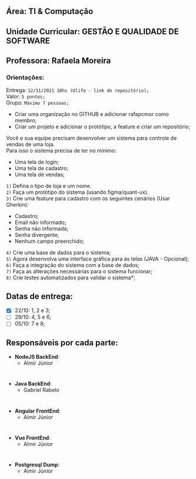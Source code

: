 <h2>Área: TI & Computação</h2>
<h2>Unidade Curricular: GESTÃO E QUALIDADE DE SOFTWARE</h2>
<h2>Professora: Rafaela Moreira</h2>

<h3>Orientações:</h3>

<p>
Entrega: <code>12/11/2021 18hs (Ulife - link do repositório);</code><br>
Valor: <code>5 pontos;</code><br>
Grupo: <code>Máximo 7 pessoas;</code><br>
<ul>
    <li>
        Criar uma organização no GITHUB e adicionar rafapcmor como membro;
    </li>
    <li>
        Criar um projeto e adicionar o protótipo, a feature e criar um repositório;
    </li>
</ul>
</p>

<p>
Você e sua equipe precisam desenvolver um sistema para controle de vendas de uma loja.<br>Para isso o sistema precisa de ter no mínimo:
        <ul>
        <li>
            Uma tela de login;
        </li>
        <li>
            Uma tela de cadastro;
        </li>
        <li>
            Uma tela de vendas;
        </li>
    </ul>
</p>
<p>
<code>1)</code> Defina o tipo de loja e um nome.<br>
<code>2)</code> Faça um protótipo do sistema (usando figma/quant-ux).<br>
<code>3)</code> Crie uma feature para cadastro com os seguintes cenários (Usar Gherkin):
<ul>
<li>
Cadastro;
</li>
<li>
Email não informado;
</li>
<li>
Senha não informada;
</li>
<li>
Senha divergente;
</li>
<li>
Nenhum campo preenchido;
</li>
</ul>
</p>

<p>
<code>4)</code> Crie uma base de dados para o sistema;<br>
<code>5)</code> Agora desenvolva uma interface gráfica para as telas (JAVA - Opcional);<br>
<code>6)</code> Faça a integração do sistema com a base de dados;<br>
<code>7)</code> Faça as alterações necessárias para o sistema funcionar;<br>
<code>8)</code> Crie testes automatizados para validar o sistema*;<br>
</p>

## Datas de entrega:
- [x] 22/10: 1, 2 e 3;
- [ ] 29/10: 4, 5 e 6;
- [ ] 05/10: 7 e 8;

## Responsáveis por cada parte:
- **NodeJS BackEnd**: 
  - Almir Júnior
#
- **Java BackEnd**:
  - Gabriel Rabelo
#
- **Angular FrontEnd**:
  - Almir Júnior
#
- **Vue FrontEnd**:
  - Almir Júnior
#
- **Postgresql Dump**:
  - Almir Júnior
#